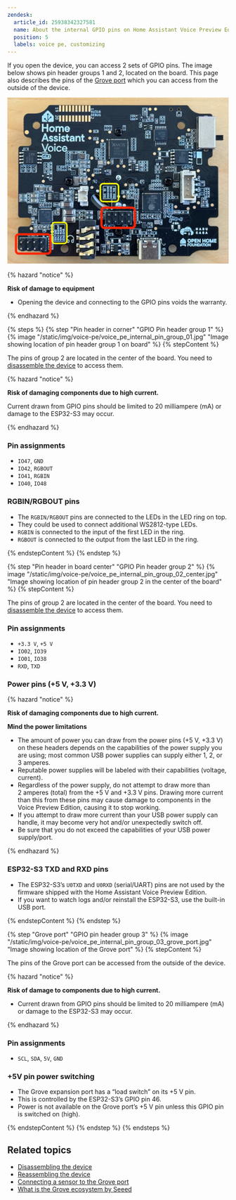 ```yaml
---
zendesk:
  article_id: 25938342327581
  name: About the internal GPIO pins on Home Assistant Voice Preview Edition
  position: 5
  labels: voice pe, customizing
---
```


If you open the device, you can access 2 sets of GPIO pins. The image below shows pin header groups 1 and 2, located on the board. This page also describes the pins of the [Grove port](/hc/en-us/articles/25938245892765) which you can access from the outside of the device.

 ![Image showing location of pin header groups 1 and 2 on the board](/static/img/voice-pe/voice_pe_internal_pin_headers.jpg)

{% hazard "notice" %}

**Risk of damage to equipment**

- Opening the device and connecting to the GPIO pins voids the warranty.

{% endhazard %}

{% steps %}
{% step "Pin header in corner" "GPIO Pin header group 1" %}
{% image "/static/img/voice-pe/voice_pe_internal_pin_group_01.jpg" "Image showing location of pin header group 1 on board" %}
{% stepContent %}

The pins of group 2 are located in the center of the board. You need to [disassemble the device](/hc/en-us/articles/25938306296605) to access them.

{% hazard "notice" %}

**Risk of damaging components due to high current.**

Current drawn from GPIO pins should be limited to 20 milliampere (mA) or damage to the ESP32-S3 may occur.

{% endhazard %}

### Pin assignments

- `IO47`, `GND`
- `IO42`, `RGBOUT`
- `IO41`, `RGBIN`
- `IO40`, `IO48`

### RGBIN/RGBOUT pins

- The `RGBIN/RGBOUT` pins are connected to the LEDs in the LED ring on top.
- They could be used to connect additional WS2812-type LEDs.
- `RGBIN` is connected to the input of the first LED in the ring.
- `RGBOUT` is connected to the output from the last LED in the ring.

{% endstepContent %}
{% endstep %}

{% step "Pin header in board center" "GPIO Pin header group 2" %}
{% image "/static/img/voice-pe/voice_pe_internal_pin_group_02_center.jpg" "Image showing location of pin header group 2 in the center of the board" %}
{% stepContent %}

The pins of group 2 are located in the center of the board. You need to [disassemble the device](/hc/en-us/articles/25938306296605) to access them.

### Pin assignments

- `+3.3 V`, `+5 V`
- `IO02`, `IO39`
- `IO01`, `IO38`
- `RXD`, `TXD`

### Power pins (+5 V, +3.3 V)

{% hazard "notice" %}

**Risk of damaging components due to high current.**

**Mind the power limitations**

- The amount of power you can draw from the power pins (+5&nbsp;V, +3.3&nbsp;V) on these headers depends on the capabilities of the power supply you are using; most common USB power supplies can supply either 1, 2, or 3&nbsp;amperes.
- Reputable power supplies will be labeled with their capabilities (voltage, current).
- Regardless of the power supply, do not attempt to draw more than 2&nbsp;amperes (total) from the +5&nbsp;V and +3.3&nbsp;V pins. Drawing more current than this from these pins may cause damage to components in the Voice Preview Edition, causing it to stop working.
- If you attempt to draw more current than your USB power supply can handle, it may become very hot and/or unexpectedly switch off.
- Be sure that you  do not exceed the capabilities of your USB power supply/port.

{% endhazard %}

### ESP32-S3 TXD and RXD pins

- The ESP32-S3’s `U0TXD` and `U0RXD` (serial/UART) pins are not used by the firmware shipped with the Home Assistant Voice Preview Edition.
- If you want to watch logs and/or reinstall the ESP32-S3, use the built-in USB port.

{% endstepContent %}
{% endstep %}

{% step "Grove port" "GPIO pin header group 3" %}
{% image "/static/img/voice-pe/voice_pe_internal_pin_group_03_grove_port.jpg" "Image showing location of the Grove port" %}
{% stepContent %}

The pins of the Grove port can be accessed from the outside of the device.

{% hazard "notice" %}

**Risk of damage to components due to high current.**

- Current drawn from GPIO pins should be limited to 20&nbsp;milliampere (mA) or damage to the ESP32-S3 may occur.

{% endhazard %}

### Pin assignments

- `SCL`, `SDA`, `5V`, `GND`

### +5V pin power switching

- The Grove expansion port has a “load switch” on its +5&nbsp;V pin.
- This is controlled by the ESP32-S3’s GPIO&nbsp;pin&nbsp;46.
- Power is not available on the Grove port’s +5&nbsp;V pin unless this GPIO pin is switched on (high).

{% endstepContent %}
{% endstep %}
{% endsteps %}

## Related topics

- [Disassembling the device](/hc/en-us/articles/25938306296605)
- [Reassembling the device](/hc/en-us/articles/25938314528285)
- [Connecting a sensor to the Grove port](/hc/en-us/articles/25938245892765)
- [What is the Grove ecosystem by Seeed](https://wiki.seeedstudio.com/Grove_System/)

